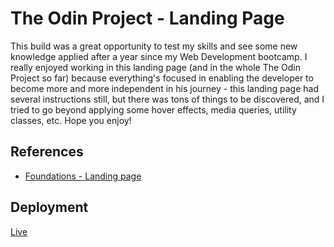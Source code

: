# The Odin Project - Landing Page

This build was a great opportunity to test my skills and see some new knowledge applied after a year since my Web Development bootcamp. I really enjoyed working in this landing page (and in the whole The Odin Project so far) because everything's focused in enabling the developer to become more and more independent in his journey - this landing page had several instructions still, but there was tons of things to be discovered, and I tried to go beyond applying some hover effects, media queries, utility classes, etc. Hope you enjoy!

## References

- [Foundations - Landing page](https://www.theodinproject.com/lessons/foundations-landing-page)

## Deployment

[Live](https://jvkf.github.io/odin-landing-page/)
